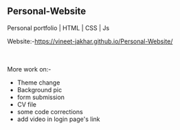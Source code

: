 <h2>Personal-Website</h2>

Personal portfolio | HTML | CSS | Js

Website:-https://vineet-jakhar.github.io/Personal-Website/
<br><br><br>

More work on:-<br>
- Theme change
- Background pic
- form submission
- CV file
- some code corrections
- add video in login page's link
